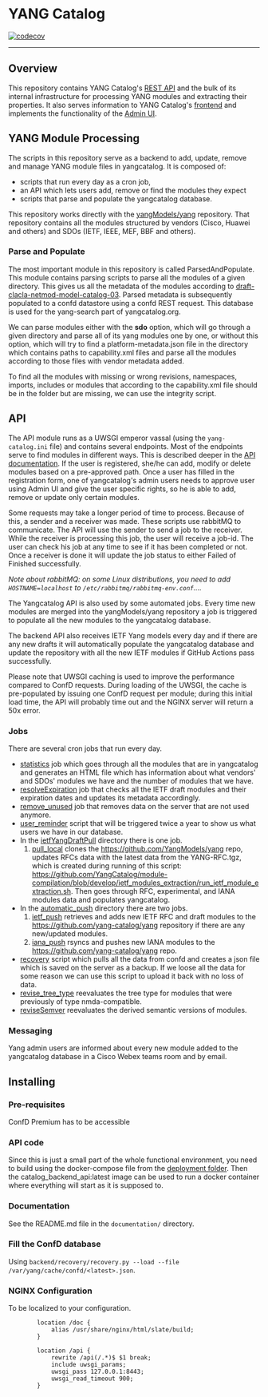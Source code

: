 # YANG Catalog

[![codecov](https://codecov.io/gh/YangCatalog/backend/branch/develop/graph/badge.svg?token=JHFBBUTL1X)](https://codecov.io/gh/YangCatalog/backend)

---

## Overview
This repository contains YANG Catalog's [REST API](https://yangcatalog.org/doc) and the bulk of its internal infrastructure for processing YANG modules and extracting their properties. It also serves information to YANG Catalog's [frontend](https://github.com/YangCatalog/yangcatalog-ui) and implements the functionality of the [Admin UI](https://github.com/YangCatalog/admin_ui).

## YANG Module Processing
The scripts in this repository serve as a backend to add, update, remove and manage
YANG module files in yangcatalog. It is composed of:
* scripts that run every day as a cron job,
* an API which lets users add, remove or find the modules they expect
* scripts that parse and populate the yangcatalog database.

This repository works directly with  the [yangModels/yang](https://github.com/YangModels/yang)
repository. That repository contains all the modules
structured by vendors (Cisco, Huawei and others) and SDOs
(IETF, IEEE, MEF, BBF and others).

### Parse and Populate

The most important module in this repository is called ParsedAndPopulate.
This module contains parsing scripts to parse all the modules of a given
directory. This gives us all the metadata of the modules
according to [draft-clacla-netmod-model-catalog-03](https://tools.ietf.org/html/draft-clacla-netmod-model-catalog-03).
Parsed metadata is subsequently populated to a confd datastore using
a confd REST request. This database
is used for the yang-search part of yangcatalog.org.

We can parse modules either with the __sdo__ option, which will go through
a given directory and parse all of its yang modules one by one,
or without this option, which will try to find a platform-metadata.json file
in the directory which contains paths to capability.xml files and
parse all the modules according to those files with vendor metadata
added.

To find all the modules with missing or wrong revisions, namespaces, imports,
includes or modules that according to the capability.xml file should be in
the folder but are missing, we can use the integrity script.

## API

The API module runs as a UWSGI emperor vassal (using the `yang-catalog.ini` file)
and contains several endpoints. Most
of the endpoints serve to find modules in different ways. This is described
deeper in the [API documentation](https://yangcatalog.org/doc). If the user is
registered, she/he can add, modify or delete modules based on a pre-approved path.
Once a user has filled in the registration form, one of yangcatalog's admin users
needs to approve user using Admin UI and give the user specific rights, so he is able to add,
remove or update only certain modules.

Some requests may take a longer period of time to process.
Because of this, a sender and a receiver was made. These scripts use rabbitMQ
to communicate. The API will use the sender to send a job to the receiver. While
the receiver is processing this job, the user will receive a job-id. The user can
check his job at any time to see if it has been completed or not. Once a receiver
is done it will update the job status to either Failed of Finished
successfully.

_Note about rabbitMQ: on some Linux distributions, you need to add `HOSTNAME=localhost` to `/etc/rabbitmq/rabbitmq-env.conf`...._

The Yangcatalog API is also used by some automated jobs. Every time new
modules are merged into the yangModels/yang repository a job is triggered to
populate all the new modules to the yangcatalog database.

The backend API also receives
IETF Yang models every day and if there are any new drafts it will
automatically populate the yangcatalog database and update the repository
with all the new IETF modules if GitHub Actions pass successfully.

Please note that UWSGI caching is used to improve the performance compared to
ConfD requests. During loading of the UWSGI, the cache is pre-populated by
issuing one ConfD request per module; during this initial load time, the API
will probably time out and the NGINX server will return a 50x error.

### Jobs

There are several cron jobs that run every day.
* [statistics](https://github.com/YangCatalog/backend/blob/master/statistic/statistics.py) job which goes through all the
modules that are in yangcatalog and generates an HTML file which has
information about what vendors' and SDOs' modules we have and the number of
modules that we have.
* [resolveExpiration](https://github.com/YangCatalog/backend/blob/master/utility/resolveExpiration.py) job that checks all the IETF draft modules
and their expiration dates and updates its metadata accordingly.
* [remove_unused](https://github.com/YangCatalog/backend/blob/master/utility/remove_unused.py) job that removes data on the server that are not used
anymore.
* [user_reminder](https://github.com/YangCatalog/backend/blob/master/utility/user_reminder.py) script that will be triggered twice a year to show us what
users we have in our database.
* In the [ietfYangDraftPull](https://github.com/YangCatalog/backend/blob/master/ietfYangDraftPull) directory there is one job.
    1. [pull_local](https://github.com/YangCatalog/backend/blob/master/ietfYangDraftPull/pull_local.py)
    clones the https://github.com/YangModels/yang repo, updates RFCs data with the latest data from the YANG-RFC.tgz,
    which is created during running of this script: https://github.com/YangCatalog/module-compilation/blob/develop/ietf_modules_extraction/run_ietf_module_extraction.sh.
    Then goes through RFC, experimental, and IANA modules data and populates yangcatalog.
* In the [automatic_push](https://github.com/YangCatalog/backend/blob/master/automatic_push) directory there are two jobs.
    1. [ietf_push](https://github.com/YangCatalog/backend/blob/master/automatic_push/ietf_push.py) retrieves and adds new
    IETF RFC and draft modules to the  https://github.com/yang-catalog/yang repository if there are any new/updated modules.
    2. [iana_push](https://github.com/YangCatalog/backend/blob/master/automatic_push/iana_push.py) rsyncs and pushes new 
    IANA modules to the  https://github.com/yang-catalog/yang repo.
* [recovery](https://github.com/YangCatalog/backend/blob/master/recovery/recovery.py) script which pulls all the data from confd and creates a json
file which is saved on the server as a backup. If we loose all the data for
some reason we can use this script to upload it back with no loss of
data.
* [revise_tree_type](https://github.com/YangCatalog/backend/blob/master/utility/revise_tree_type.py) reevaluates the tree type for modules that were previously of type nmda-compatible.
* [reviseSemver](https://github.com/YangCatalog/backend/blob/master/parseAndPopulate/reviseSemver.py) reevaluates the derived semantic versions of modules.
### Messaging

Yang admin users are informed about every new module added to the yangcatalog
database in a Cisco Webex teams room and by email.

## Installing

### Pre-requisites

ConfD Premium has to be accessible

### API code

Since this is just a small part of the whole functional environment, you need to build using
the docker-compose file from the [deployment folder](https://github.com/YangCatalog/deployment).
Then the catalog_backend_api:latest image can be used to run a docker container where
everything will start as it is supposed to.

### Documentation

See the README.md file in the `documentation/` directory.

### Fill the ConfD database

Using `backend/recovery/recovery.py --load --file /var/yang/cache/confd/<latest>.json`.

### NGINX Configuration

To be localized to your configuration.

```
        location /doc {
            alias /usr/share/nginx/html/slate/build;
        }

        location /api {
            rewrite /api(/.*)$ $1 break;
            include uwsgi_params;
            uwsgi_pass 127.0.0.1:8443;
            uwsgi_read_timeout 900;
        }
```
